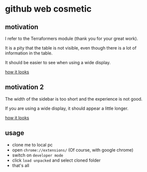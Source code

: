 # github web cosmetic

## motivation

I refer to the Terraformers module (thank you for your great work).

It is a pity that the table is not visible, even though there is a lot of information in the table.

It should be easier to see when using a wide display.

[how it looks](https://github.com/officel/github-web-cosmetic/issues/1)

## motivation 2

The width of the sidebar is too short and the experience is not good.

If you are using a wide display, it should appear a little longer.

[how it looks](https://github.com/officel/github-web-cosmetic/issues/4)

## usage

- clone me to local pc
- open `chrome://extensions/` (Of course, with google chrome)
- switch on `developer mode`
- click `load unpacked` and select cloned folder
- that's all
